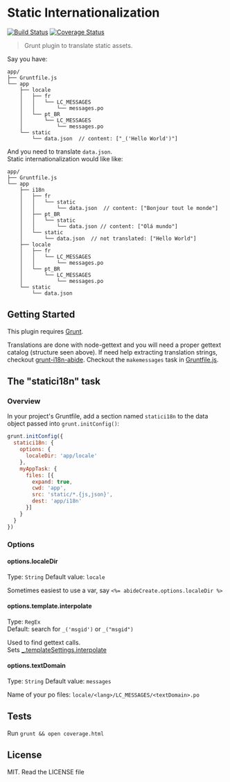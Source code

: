 # Static Internationalization

[![Build Status](https://api.travis-ci.org/beck/grunt-static-i18n.png)](https://travis-ci.org/beck/grunt-static-i18n)
[![Coverage Status](https://coveralls.io/repos/beck/grunt-static-i18n/badge.png)](https://coveralls.io/r/beck/grunt-static-i18n)

> Grunt plugin to translate static assets.

Say you have:

```
app/
├── Gruntfile.js
└── app
    ├── locale
    │   ├── fr
    │   │   └── LC_MESSAGES
    │   │       └── messages.po
    │   └── pt_BR
    │       └── LC_MESSAGES
    │           └── messages.po
    └── static
        └── data.json  // content: ["_('Hello World')"]
```

And you need to translate `data.json`.  
Static internationalization would like like:

```
app/
├── Gruntfile.js
└── app
    ├── i18n
    │   ├── fr
    │   │   └── static
    │   │       └── data.json  // content: ["Bonjour tout le monde"]
    │   ├── pt_BR
    │   │   └── static
    │   │       └── data.json // content: ["Olá mundo"]
    │   └── static
    │       └── data.json  // not translated: ["Hello World"]
    ├── locale
    │   ├── fr
    │   │   └── LC_MESSAGES
    │   │       └── messages.po
    │   └── pt_BR
    │       └── LC_MESSAGES
    │           └── messages.po
    └── static
        └── data.json
```


## Getting Started

This plugin requires [Grunt](http://gruntjs.com/).

Translations are done with node-gettext and you will need a proper
gettext catalog (structure seen above).  If need help extracting translation
strings, checkout [grunt-i18n-abide](https://www.npmjs.org/package/grunt-i18n-abide).
Checkout the `makemessages` task in [Gruntfile.js](Gruntfile.js).


## The "statici18n" task

### Overview

In your project's Gruntfile, add a section named `statici18n` to the data
object passed into `grunt.initConfig()`: 

```js
grunt.initConfig({
  statici18n: {
    options: {
      localeDir: 'app/locale'
    },
    myAppTask: {
      files: [{
        expand: true,
        cwd: 'app',
        src: 'static/*.{js,json}',
        dest: 'app/i18n'
      }]
    }
  }
})
```

### Options

#### options.localeDir
Type: `String`
Default value: `locale`

Sometimes easiest to use a var, say `<%= abideCreate.options.localeDir %>`

#### options.template.interpolate
Type: `RegEx`  
Default: search for `_('msgid')` or `_("msgid")`

Used to find gettext calls.  
Sets [_.templateSettings.interpolate](http://lodash.com/docs#templateSettings_interpolate)

#### options.textDomain
Type: `String`
Default value: `messages`

Name of your po files: `locale/<lang>/LC_MESSAGES/<textDomain>.po`

## Tests

Run `grunt && open coverage.html`

## License
MIT. Read the LICENSE file
